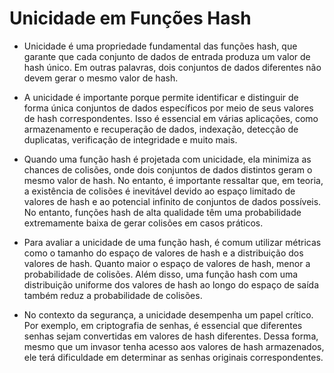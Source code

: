 # Unicidade em Funções Hash

* Unicidade é uma propriedade fundamental das funções hash, que garante que cada conjunto de dados de entrada produza um valor de hash único. Em outras palavras, dois conjuntos de dados diferentes não devem gerar o mesmo valor de hash.

* A unicidade é importante porque permite identificar e distinguir de forma única conjuntos de dados específicos por meio de seus valores de hash correspondentes. Isso é essencial em várias aplicações, como armazenamento e recuperação de dados, indexação, detecção de duplicatas, verificação de integridade e muito mais.

* Quando uma função hash é projetada com unicidade, ela minimiza as chances de colisões, onde dois conjuntos de dados distintos geram o mesmo valor de hash. No entanto, é importante ressaltar que, em teoria, a existência de colisões é inevitável devido ao espaço limitado de valores de hash e ao potencial infinito de conjuntos de dados possíveis. No entanto, funções hash de alta qualidade têm uma probabilidade extremamente baixa de gerar colisões em casos práticos.

* Para avaliar a unicidade de uma função hash, é comum utilizar métricas como o tamanho do espaço de valores de hash e a distribuição dos valores de hash. Quanto maior o espaço de valores de hash, menor a probabilidade de colisões. Além disso, uma função hash com uma distribuição uniforme dos valores de hash ao longo do espaço de saída também reduz a probabilidade de colisões.

* No contexto da segurança, a unicidade desempenha um papel crítico. Por exemplo, em criptografia de senhas, é essencial que diferentes senhas sejam convertidas em valores de hash diferentes. Dessa forma, mesmo que um invasor tenha acesso aos valores de hash armazenados, ele terá dificuldade em determinar as senhas originais correspondentes.
